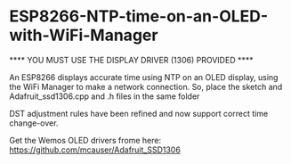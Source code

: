 # ESP8266-NTP-time-on-an-OLED-with-WiFi-Manager

**** YOU MUST USE THE DISPLAY DRIVER (1306) PROVIDED **** 

An ESP8266 displays accurate time using NTP on an OLED display, using the WiFi Manager to make a network connection.
So, place the sketch and Adafruit_ssd1306.cpp and .h files in the same folder

DST adjustment rules have been refined and now support correct time change-over.

Get the Wemos OLED drivers frome here: https://github.com/mcauser/Adafruit_SSD1306
